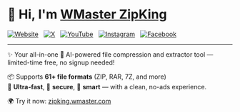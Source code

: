 # 👋 Hi, I'm [WMaster ZipKing](https://zipking.wmaster.com/)

[![Website](https://img.shields.io/badge/Website-ZipKing-3A87F9?style=plastic&logo=google-chrome&logoColor=white)](https://zipking.wmaster.com/)
&nbsp;
[![X](https://img.shields.io/badge/X(Twitter)-Follow-3A87F9?style=plastic&logo=twitter&logoColor=white)](https://x.com/ZipkingOfficial)
&nbsp;
[![YouTube](https://img.shields.io/badge/YouTube-Subscribe-3A87F9?style=plastic&logo=youtube&logoColor=white)](https://www.youtube.com/@WMasterZipKingofficial)
&nbsp;
[![Instagram](https://img.shields.io/badge/Instagram-Profile-3A87F9?style=plastic&logo=instagram&logoColor=white)](https://www.instagram.com/wmaster_zipking/)
&nbsp;
[![Facebook](https://img.shields.io/badge/Facebook-Page-3A87F9?style=plastic&logo=facebook&logoColor=white)](https://www.facebook.com/WMasterZipKing)

---

✨ Your all-in-one 🤖 AI-powered file compression and extractor tool — limited-time free, no signup needed!

📦 Supports **61+ file formats** (ZIP, RAR, 7Z, and more)  
🚀 **Ultra-fast**, 🔐 **secure**, 🧠 **smart** — with a clean, no-ads experience.

🌍 Try it now: [zipking.wmaster.com](https://zipking.wmaster.com/)
